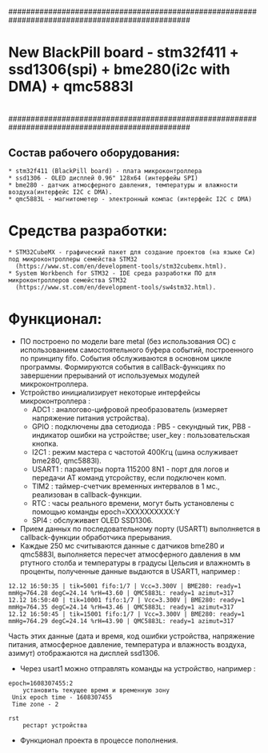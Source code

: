 #################################################################################################
#
# New BlackPill board - stm32f411 + ssd1306(spi) + bme280(i2c with DMA) + qmc5883l
#
#################################################################################################


## Состав рабочего оборудования:

```
* stm32f411 (BlackPill board) - плата микроконтроллера
* ssd1306 - OLED дисплей 0.96" 128x64 (интерфейы SPI)
* bme280 - датчик атмосферного давления, температуры и влажности воздуха(интерфейс I2C с DMA).
* qmc5883L - магнитометер - электронный компас (интерфейс I2C c DMA)
```


# Средства разработки:

```
* STM32CubeMX - графический пакет для создание проектов (на языке Си) под микроконтроллеры семейства STM32
  (https://www.st.com/en/development-tools/stm32cubemx.html).
* System Workbench for STM32 - IDE среда разработки ПО для микроконтроллеров семейства STM32
  (https://www.st.com/en/development-tools/sw4stm32.html).
```


# Функционал:

* ПО построено по модели bare metal (без использования ОС) с использованием самостоятельного буфера событий,
  построенного по принципу fifo. События обслуживаются в основном цикле программы. Формируются события в callBack-функциях
  по завершении прерываний от используемых модулей микроконтроллера.
* Устройство инициализирует некоторые интерфейсы микроконтроллера :
  - ADC1 : аналогово-цифровой преобразователь (измеряет напряжение питания устройства).
  - GPIO : подключены два сетодиода : PB5 - секундный тик, PB8 - индикатор ошибки на устройстве; user_key : пользовательская кнопка.
  - I2C1 : режим мастера с частотой 400Кгц (шина ослуживает bme280, qmc5883l).
  - USART1 : параметры порта 115200 8N1 - порт для логов и передачи AT команд утсройству, если подключен комп.
  - TIM2 : таймер-счетчик временных интервалов в 1 мс., реализован в callback-функции.
  - RTC : часы реального времени, могут быть установлены с помощью команды epoch=XXXXXXXXXX:Y
  - SPI4 : обслуживает OLED SSD1306.
* Прием данных по последовательному порту (USART1) выполняется в callback-функции обработчика прерывания.
* Каждые 250 мс считываются данные с датчиков bme280 и qmc5883l, выполняется пересчет атмосферного
  давления в мм ртутного столба и температуры в градусы Цельсия и влажномть в проценты, полученные данные выдаются
  в USART1, например :

```
12.12 16:50:35 | tik=5001 fifo:1/7 | Vcc=3.300V | BME280: ready=1 mmHg=764.28 degC=24.14 %rH=43.60 | QMC5883L: ready=1 azimut=317
12.12 16:50:40 | tik=10001 fifo:1/7 | Vcc=3.300V | BME280: ready=1 mmHg=764.35 degC=24.14 %rH=43.46 | QMC5883L: ready=1 azimut=317
12.12 16:50:45 | tik=15001 fifo:1/7 | Vcc=3.300V | BME280: ready=1 mmHg=764.29 degC=24.14 %rH=43.90 | QMC5883L: ready=1 azimut=317
```

  Часть этих данные (дата и время, код ошибки устройства, напряжение питания, атмосферное давление,
температура и влажность воздуха, азимут) отображаются на дисплей ssd1306.

* Через usart1 можно отправлять команды на устройство, например :

```
epoch=1608307455:2
    установить текущее время и временную зону
 Unix epoch time - 1608307455
 Time zone - 2
```

```
rst
    рестарт устройства
```


* Функционал проекта в процессе пополнения.

